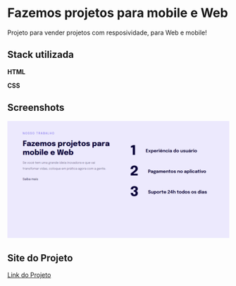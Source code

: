 
# Fazemos projetos para mobile e Web


Projeto para vender projetos com resposividade, para Web e mobile!


## Stack utilizada

**HTML** 

**CSS** 


## Screenshots

![preview](./assets/Screenshot_5.png)


## Site do Projeto


[Link do Projeto](https://tthiagoelifas.github.io/Projeto04-Responsividade/)

